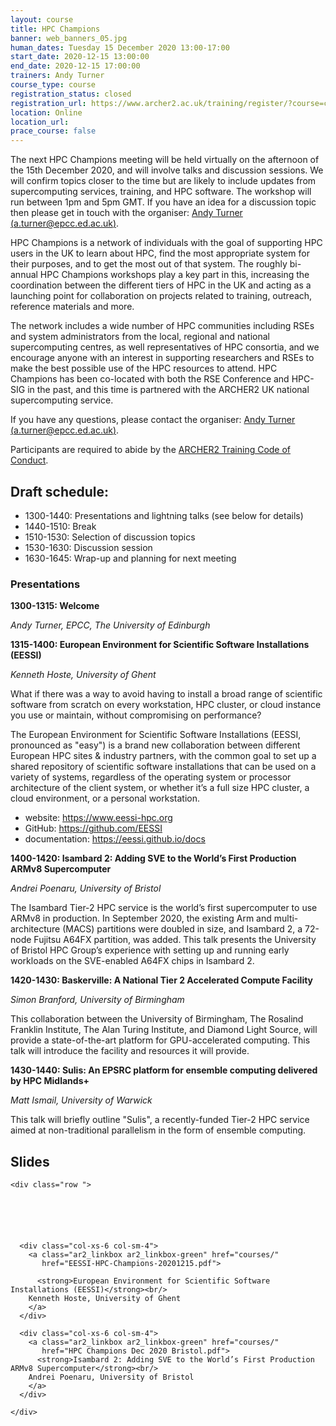```yaml
---
layout: course
title: HPC Champions
banner: web_banners_05.jpg 
human_dates: Tuesday 15 December 2020 13:00-17:00
start_date: 2020-12-15 13:00:00
end_date: 2020-12-15 17:00:00
trainers: Andy Turner
course_type: course
registration_status: closed
registration_url: https://www.archer2.ac.uk/training/register/?course=champions
location: Online
location_url:
prace_course: false
---
```


The next HPC Champions meeting will be held virtually on the afternoon of the 15th December 2020, and will involve talks and discussion sessions. We will confirm topics closer to the time but are likely to include updates from supercomputing services, training, and HPC software. The workshop will run between 1pm and 5pm GMT. If you have an idea for a discussion topic then please get in touch with the organiser: [Andy Turner (a.turner@epcc.ed.ac.uk)](mailto:a.turner@epcc.ed.ac.uk).

HPC Champions is a network of individuals with the goal of supporting HPC users in the UK to learn about HPC, find the most appropriate system for their purposes, and to get the most out of that system. The roughly bi-annual HPC Champions workshops play a key part in this, increasing the coordination between the different tiers of HPC in the UK and acting as a launching point for collaboration on projects related to training, outreach, reference materials and more. 

The network includes a wide number of HPC communities including RSEs and system administrators from the local, regional and national supercomputing centres, as well representatives of HPC consortia, and we encourage anyone with an interest in supporting researchers and RSEs to make the best possible use of the HPC resources to attend. HPC Champions has been co-located with both the RSE Conference and HPC-SIG in the past, and this time is partnered with the ARCHER2 UK national supercomputing service.

If you have any questions, please contact the organiser: [Andy Turner (a.turner@epcc.ed.ac.uk)](mailto:a.turner@epcc.ed.ac.uk).

Participants are required to abide by the [ARCHER2 Training Code of Conduct](../../code-of-conduct/). 

## Draft schedule:
* 1300-1440: Presentations and lightning talks (see below for details)
* 1440-1510: Break
* 1510-1530: Selection of discussion topics
* 1530-1630: Discussion session
* 1630-1645: Wrap-up and planning for next meeting

### Presentations

**1300-1315: Welcome**

*Andy Turner, EPCC, The University of Edinburgh*

**1315-1400: European Environment for Scientific Software Installations (EESSI)**

*Kenneth Hoste, University of Ghent*

What if there was a way to avoid having to install a broad range of
scientific software from scratch on every workstation, HPC cluster, or
cloud instance you use or maintain, without compromising on performance?

The European Environment for Scientific Software Installations (EESSI,
pronounced as "easy") is a brand new collaboration between different
European HPC sites & industry partners, with the common goal to set up a
shared repository of scientific software installations that can be used
on a variety of systems, regardless of the operating system or processor
architecture of the client system, or whether it’s a full size HPC
cluster, a cloud environment, or a personal workstation.

- website: https://www.eessi-hpc.org
- GitHub: https://github.com/EESSI
- documentation: https://eessi.github.io/docs

**1400-1420: Isambard 2: Adding SVE to the World’s First Production ARMv8 Supercomputer**

*Andrei Poenaru, University of Bristol*

The Isambard Tier-2 HPC service is the world’s first supercomputer to use ARMv8
in production. In September 2020, the existing Arm and multi-architecture (MACS)
partitions were doubled in size, and Isambard 2, a 72-node Fujitsu A64FX partition,
was added. This talk presents the University of Bristol HPC Group’s experience with
setting up and running early workloads on the SVE-enabled A64FX chips in Isambard 2.

**1420-1430: Baskerville: A National Tier 2 Accelerated Compute Facility**

*Simon Branford, University of Birmingham*

This collaboration between the University of Birmingham, The Rosalind Franklin
Institute, The Alan Turing Institute, and Diamond Light Source, will provide a
state-of-the-art platform for GPU-accelerated computing. This talk will introduce
the facility and resources it will provide.

**1430-1440: Sulis: An EPSRC platform for ensemble computing delivered by HPC Midlands+**

*Matt Ismail, University of Warwick*

This talk will briefly outline "Sulis", a recently-funded Tier-2 HPC
service aimed at non-traditional parallelism in the form of ensemble
computing.

<section id="service">

<!--
    <div class="row">	
      <div class="col-xs-6 col-sm-4">
        <a class="ar2_linkbox ar2_linkbox-teal" 
          href="https://pad.archer2.ac.uk/p/201215_champions">
          <strong>Shared event document</strong>       
        </a>
      </div>
    </div>
-->
					
<!-- 		
<h2><a name="video">Video</a></h2>

<div>
	<iframe title="Video" width="560" height="315" src="https://www.youtube.com/embed/xxxxxxxxxxx" frameborder="0" allow="accelerometer; autoplay; encrypted-media; gyroscope; picture-in-picture" allowfullscreen></iframe>
</div>
 -->



<h2><a name="slides">Slides</a></h2>



    <div class="row ">	






      <div class="col-xs-6 col-sm-4">
        <a class="ar2_linkbox ar2_linkbox-green" href="courses/"
           href="EESSI-HPC-Champions-20201215.pdf">

          <strong>European Environment for Scientific Software Installations (EESSI)</strong><br/>
		Kenneth Hoste, University of Ghent
        </a>
      </div>

      <div class="col-xs-6 col-sm-4">
        <a class="ar2_linkbox ar2_linkbox-green" href="courses/"
           href="HPC Champions Dec 2020 Bristol.pdf">
          <strong>Isambard 2: Adding SVE to the World’s First Production ARMv8 Supercomputer</strong><br/>
		Andrei Poenaru, University of Bristol
        </a>
      </div>

<!--

      <div class="col-xs-6 col-sm-4">
        <a class="ar2_linkbox ar2_linkbox-green" href="courses/"
           href="EESSI-HPC-Champions-20201215.pdf">
          <strong>Slides</strong><br/>
          Baskerville: A National Tier 2 Accelerated Compute Facility<br/>
		Simon Branford, University of Birmingham
        </a>
      </div>
-->
										
    </div>




<!-- 
<h2><a name="feedback">Feedback</a></h2>


    <div class="row ">	

      <div class="col-xs-6 col-sm-4">
        <a class="ar2_linkbox ar2_linkbox-teal" 

           href="../../feedback/?course=XXXX" 
  or
		   href="https://events.prace-ri.eu/event/NNNN/surveys/NNN"

		>
          <strong>Feedback</strong><br/>
          Please let us know what was great about this course and anything we can improve
        </a>
      </div>
    </div>
		
 -->		

 
</section>


